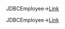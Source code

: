 JDBCEmployee->[Link](https://github.com/AnvethaHM4/Java-Programs/blob/main/8c_JDBCEmployee/p8c.png)

JDBCEmployee->[Link](https://github.com/AnvethaHM4/Java-Programs/blob/main/8c_JDBCEmployee/p8c.1.png)
